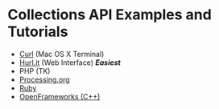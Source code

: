 # Collections API Examples and Tutorials
- <a href="curl_guggenheim/curl.md">Curl</a> (Mac OS X Terminal)
- <a href="web_guggenheim/web.md">Hurl.it</a> (Web Interface) ***Easiest***
- PHP (TK)
- <a href="processing_guggenheim/">Processing.org</a>
- <a href="ruby_guggenheim/guggenheim.rb">Ruby</a>
- <a href="of_guggenheim/README.md">OpenFrameworks (C++)</a>

